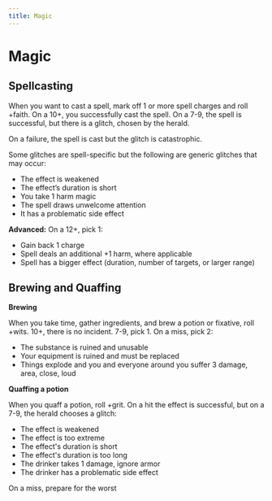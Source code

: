 ```yaml
---
title: Magic
---
```


# Magic
## Spellcasting

When you want to cast a spell, mark off 1 or more spell charges and roll +faith. On a 10+, you successfully cast the spell. On a 7-9, the spell is successful, but there is a glitch, chosen by the herald.

On a failure, the spell is cast but the glitch is catastrophic.

Some glitches are spell-specific but the following are generic glitches that may occur:
- The effect is weakened
- The effect’s duration is short
- You take 1 harm magic
- The spell draws unwelcome attention
- It has a problematic side effect

**Advanced:** On a 12+, pick 1:
- Gain back 1 charge
- Spell deals an additional +1 harm, where applicable
- Spell has a bigger effect (duration, number of targets, or larger range)

## Brewing and Quaffing

**Brewing**

When you take time, gather ingredients, and brew a potion or fixative, roll +wits. 10+, there is no incident. 7-9, pick 1. On a miss, pick 2:

- The substance is ruined and unusable
- Your equipment is ruined and must be replaced
- Things explode and you and everyone around you suffer 3 damage, area, close, loud

**Quaffing a potion**

When you quaff a potion, roll +grit. On a hit the effect is successful, but on a 7-9, the herald chooses a glitch: 

- The effect is weakened
- The effect is too extreme
- The effect's duration is short
- The effect's duration is too long
- The drinker takes 1 damage, ignore armor
- The drinker has a problematic side effect 

On a miss, prepare for the worst